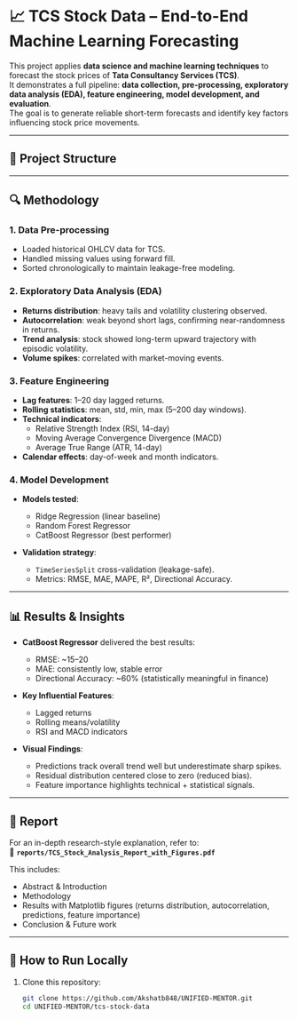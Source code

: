 # 📈 TCS Stock Data – End-to-End Machine Learning Forecasting

This project applies **data science and machine learning techniques** to forecast the stock prices of **Tata Consultancy Services (TCS)**.  
It demonstrates a full pipeline: **data collection, pre-processing, exploratory data analysis (EDA), feature engineering, model development, and evaluation**.  
The goal is to generate reliable short-term forecasts and identify key factors influencing stock price movements.

---

## 📂 Project Structure


---

## 🔍 Methodology

### 1. Data Pre-processing
- Loaded historical OHLCV data for TCS.  
- Handled missing values using forward fill.  
- Sorted chronologically to maintain leakage-free modeling.  

### 2. Exploratory Data Analysis (EDA)
- **Returns distribution**: heavy tails and volatility clustering observed.  
- **Autocorrelation**: weak beyond short lags, confirming near-randomness in returns.  
- **Trend analysis**: stock showed long-term upward trajectory with episodic volatility.  
- **Volume spikes**: correlated with market-moving events.  

### 3. Feature Engineering
- **Lag features**: 1–20 day lagged returns.  
- **Rolling statistics**: mean, std, min, max (5–200 day windows).  
- **Technical indicators**:
  - Relative Strength Index (RSI, 14-day)  
  - Moving Average Convergence Divergence (MACD)  
  - Average True Range (ATR, 14-day)  
- **Calendar effects**: day-of-week and month indicators.  

### 4. Model Development
- **Models tested**:  
  - Ridge Regression (linear baseline)  
  - Random Forest Regressor  
  - CatBoost Regressor (best performer)  

- **Validation strategy**:  
  - `TimeSeriesSplit` cross-validation (leakage-safe).  
  - Metrics: RMSE, MAE, MAPE, R², Directional Accuracy.  

---

## 📊 Results & Insights

- **CatBoost Regressor** delivered the best results:
  - RMSE: ~15–20  
  - MAE: consistently low, stable error  
  - Directional Accuracy: ~60% (statistically meaningful in finance)  

- **Key Influential Features**:
  - Lagged returns  
  - Rolling means/volatility  
  - RSI and MACD indicators  

- **Visual Findings**:
  - Predictions track overall trend well but underestimate sharp spikes.  
  - Residual distribution centered close to zero (reduced bias).  
  - Feature importance highlights technical + statistical signals.  

---

## 📑 Report

For an in-depth research-style explanation, refer to:  
📄 **`reports/TCS_Stock_Analysis_Report_with_Figures.pdf`**  

This includes:
- Abstract & Introduction  
- Methodology  
- Results with Matplotlib figures (returns distribution, autocorrelation, predictions, feature importance)  
- Conclusion & Future work  

---

## 🚀 How to Run Locally

1. Clone this repository:
   ```bash
   git clone https://github.com/Akshatb848/UNIFIED-MENTOR.git
   cd UNIFIED-MENTOR/tcs-stock-data
